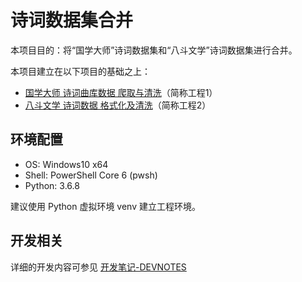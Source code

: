 # 诗词数据集合并

本项目目的：将“国学大师”诗词数据集和“八斗文学”诗词数据集进行合并。

本项目建立在以下项目的基础之上：
* [国学大师 诗词曲库数据 爬取与清洗](https://github.com/sigmarising/poetry_data)（简称工程1）
* [八斗文学 诗词数据 格式化及清洗](https://github.com/Jason210314/web_innovation)（简称工程2）

## 环境配置

* OS: Windows10 x64
* Shell: PowerShell Core 6 (pwsh)
* Python: 3.6.8

建议使用 Python 虚拟环境 venv 建立工程环境。

## 开发相关

详细的开发内容可参见 [开发笔记-DEVNOTES](./DEVNOTES.md)